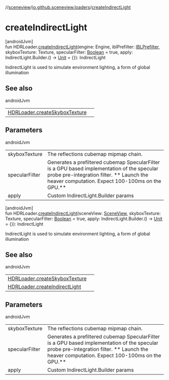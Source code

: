 //[sceneview](../../index.md)/[io.github.sceneview.loaders](index.md)/[createIndirectLight](create-indirect-light.md)

# createIndirectLight

[androidJvm]\
fun HDRLoader.[createIndirectLight](create-indirect-light.md)(engine: Engine, iblPrefilter: [IBLPrefilter](../io.github.sceneview.utils/-i-b-l-prefilter/index.md), skyboxTexture: Texture, specularFilter: [Boolean](https://kotlinlang.org/api/latest/jvm/stdlib/kotlin/-boolean/index.html) = true, apply: IndirectLight.Builder.() -&gt; [Unit](https://kotlinlang.org/api/latest/jvm/stdlib/kotlin/-unit/index.html) = {}): IndirectLight

IndirectLight is used to simulate environment lighting, a form of global illumination

## See also

androidJvm

| | |
|---|---|
| [HDRLoader.createSkyboxTexture](create-skybox-texture.md) |  |

## Parameters

androidJvm

| | |
|---|---|
| skyboxTexture | The reflections cubemap mipmap chain. |
| specularFilter | Generates a prefiltered cubemap SpecularFilter is a GPU based implementation of the specular probe pre-integration filter. ** Launch the heaver computation. Expect 100-100ms on the GPU.** |
| apply | Custom IndirectLight.Builder params |

[androidJvm]\
fun HDRLoader.[createIndirectLight](create-indirect-light.md)(sceneView: [SceneView](../io.github.sceneview/-scene-view/index.md), skyboxTexture: Texture, specularFilter: [Boolean](https://kotlinlang.org/api/latest/jvm/stdlib/kotlin/-boolean/index.html) = true, apply: IndirectLight.Builder.() -&gt; [Unit](https://kotlinlang.org/api/latest/jvm/stdlib/kotlin/-unit/index.html) = {}): IndirectLight

IndirectLight is used to simulate environment lighting, a form of global illumination

## See also

androidJvm

| | |
|---|---|
| [HDRLoader.createSkyboxTexture](create-skybox-texture.md) |  |
| [HDRLoader.createIndirectLight](create-indirect-light.md) |  |

## Parameters

androidJvm

| | |
|---|---|
| skyboxTexture | The reflections cubemap mipmap chain. |
| specularFilter | Generates a prefiltered cubemap SpecularFilter is a GPU based implementation of the specular probe pre-integration filter. ** Launch the heaver computation. Expect 100-100ms on the GPU.** |
| apply | Custom IndirectLight.Builder params |
